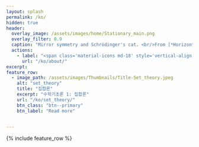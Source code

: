 ```yaml
---
layout: splash
permalink: /ko/
hidden: true
header:
  overlay_image: /assets/images/home/Stationary_main.png
  overlay_filter: 0.9
  caption: "Mirror symmetry and Schrödinger's cat. <br/>From [*Horizon* $(2018,\\text{ vol.}1)$](https://horizon.kias.re.kr/6469/)<br/>Photo by [**mareykrap**](https://notefolio.net/mareykrap/104880)"
  actions:
    - label: "<span class='material-icons md-18' style='vertical-align:-.1em'>&#xE873;</span>  About"
      url: "/ko/about/"
excerpt: 
feature_row:
  - image_path: /assets/images/Thumbnails/Title-Set_theory.jpeg
    alt: "set_theory"
    title: "집합론"
    excerpt: "수학기초론 1: 집합론"
    url: "/ko/set_theory/"
    btn_class: "btn--primary"
    btn_label: "Read more"
  

---
```

{% include feature_row %}
